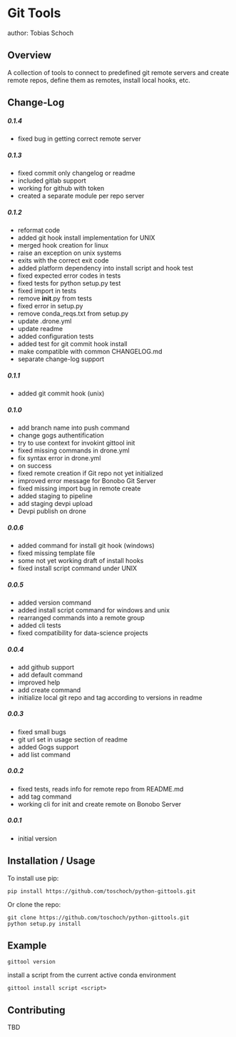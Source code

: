 Git Tools
===============================
author: Tobias Schoch

Overview
--------

A collection of tools to connect to predefined git remote servers and create remote repos, define them as remotes, install local hooks, etc.


Change-Log
----------
##### 0.1.4
* fixed bug in getting correct remote server

##### 0.1.3
* fixed commit only changelog or readme
* included gitlab support
* working for github with token
* created a separate module per repo server

##### 0.1.2
* reformat code
* added git hook install implementation for UNIX
* merged hook creation for linux
* raise an exception on unix systems
* exits with the correct exit code
* added platform dependency into install script and hook test
* fixed expected error codes in tests
* fixed tests for python setup.py test
* fixed import in tests
* remove __init__.py from tests
* fixed error in setup.py
* remove conda_reqs.txt from setup.py
* update .drone.yml
* update readme
* added configuration tests
* added test for git commit hook install
* make compatible with common CHANGELOG.md
* separate change-log support

##### 0.1.1
* added git commit hook (unix)

##### 0.1.0
* add branch name into push command
* change gogs authentification
* try to use context for invokint gittool init
* fixed missing commands in drone.yml
* fix syntax error in drone.yml
* on success
* fixed remote creation if Git repo not yet initialized
* improved error message for Bonobo Git Server
* fixed missing import bug in remote create
* added staging to pipeline
* add staging devpi upload
* Devpi publish on drone

##### 0.0.6
* added command for install git hook (windows)
* fixed missing template file
* some not yet working draft of install hooks
* fixed install script command under UNIX

##### 0.0.5
* added version command
* added install script command for windows and unix
* rearranged commands into a remote group
* added cli tests
* fixed compatibility for data-science projects
##### 0.0.4
* add github support
* add default command
* improved help
* add create command
* initialize local git repo and tag according to versions in readme

##### 0.0.3
* fixed small bugs
* git url set in usage section of readme
* added Gogs support
* add list command

##### 0.0.2
* fixed tests, reads info for remote repo from README.md
* add tag command
* working cli for init and create remote on Bonobo Server

##### 0.0.1
* initial version


Installation / Usage
--------------------

To install use pip:

```
pip install https://github.com/toschoch/python-gittools.git
```


Or clone the repo:

```
git clone https://github.com/toschoch/python-gittools.git
python setup.py install
```

Example
-------

```
gittool version
```

install a script from the current active conda environment

```
gittool install script <script>
```

Contributing
------------

TBD